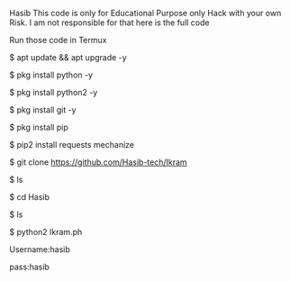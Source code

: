Hasib
This code is only for Educational Purpose only
Hack with your own Risk. I am not responsible for that here is the full code

Run those code in Termux

$ apt update && apt upgrade -y

$ pkg install python -y

$ pkg install python2 -y

$ pkg install git -y

$ pkg install pip

$ pip2 install requests mechanize

$ git clone https://github.com/Hasib-tech/Ikram

$ ls

$ cd Hasib

$ ls

$ python2 Ikram.ph

Username:hasib

pass:hasib
